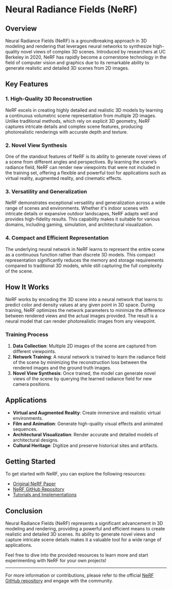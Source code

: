 # Neural Radiance Fields (NeRF)

## Overview

Neural Radiance Fields (NeRF) is a groundbreaking approach in 3D modeling and rendering that leverages neural networks to synthesize high-quality novel views of complex 3D scenes. Introduced by researchers at UC Berkeley in 2020, NeRF has rapidly become a cornerstone technology in the field of computer vision and graphics due to its remarkable ability to generate realistic and detailed 3D scenes from 2D images.

## Key Features

### 1. **High-Quality 3D Reconstruction**

NeRF excels in creating highly detailed and realistic 3D models by learning a continuous volumetric scene representation from multiple 2D images. Unlike traditional methods, which rely on explicit 3D geometry, NeRF captures intricate details and complex scene features, producing photorealistic renderings with accurate depth and texture.

### 2. **Novel View Synthesis**

One of the standout features of NeRF is its ability to generate novel views of a scene from different angles and perspectives. By learning the scene’s radiance field, NeRF can render new viewpoints that were not included in the training set, offering a flexible and powerful tool for applications such as virtual reality, augmented reality, and cinematic effects.

### 3. **Versatility and Generalization**

NeRF demonstrates exceptional versatility and generalization across a wide range of scenes and environments. Whether it's indoor scenes with intricate details or expansive outdoor landscapes, NeRF adapts well and provides high-fidelity results. This capability makes it suitable for various domains, including gaming, simulation, and architectural visualization.

### 4. **Compact and Efficient Representation**

The underlying neural network in NeRF learns to represent the entire scene as a continuous function rather than discrete 3D models. This compact representation significantly reduces the memory and storage requirements compared to traditional 3D models, while still capturing the full complexity of the scene.

## How It Works

NeRF works by encoding the 3D scene into a neural network that learns to predict color and density values at any given point in 3D space. During training, NeRF optimizes the network parameters to minimize the difference between rendered views and the actual images provided. The result is a neural model that can render photorealistic images from any viewpoint.

### Training Process

1. **Data Collection**: Multiple 2D images of the scene are captured from different viewpoints.
2. **Network Training**: A neural network is trained to learn the radiance field of the scene by minimizing the reconstruction loss between the rendered images and the ground truth images.
3. **Novel View Synthesis**: Once trained, the model can generate novel views of the scene by querying the learned radiance field for new camera positions.

## Applications

- **Virtual and Augmented Reality**: Create immersive and realistic virtual environments.
- **Film and Animation**: Generate high-quality visual effects and animated sequences.
- **Architectural Visualization**: Render accurate and detailed models of architectural designs.
- **Cultural Heritage**: Digitize and preserve historical sites and artifacts.

## Getting Started

To get started with NeRF, you can explore the following resources:

- [Original NeRF Paper](https://arxiv.org/abs/2003.08934)
- [NeRF GitHub Repository](https://github.com/bmild/nerf)
- [Tutorials and Implementations](https://github.com/yenchenlin/nerf-pytorch)

## Conclusion

Neural Radiance Fields (NeRF) represents a significant advancement in 3D modeling and rendering, providing a powerful and efficient means to create realistic and detailed 3D scenes. Its ability to generate novel views and capture intricate scene details makes it a valuable tool for a wide range of applications.

Feel free to dive into the provided resources to learn more and start experimenting with NeRF for your own projects!

---

For more information or contributions, please refer to the official [NeRF GitHub repository](https://github.com/bmild/nerf) and engage with the community.
